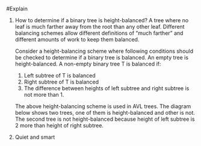 #Explain
1. How to determine if a binary tree is height-balanced?
   A tree where no leaf is much farther away from the root than any other leaf. Different balancing schemes allow different definitions of “much farther” and different amounts of work to keep them balanced.
   
   Consider a height-balancing scheme where following conditions should be checked to determine if a binary tree is balanced.
   An empty tree is height-balanced. A non-empty binary tree T is balanced if:
   1) Left subtree of T is balanced
   2) Right subtree of T is balanced
   3) The difference between heights of left subtree and right subtree is not more than 1.
   
   The above height-balancing scheme is used in AVL trees. The diagram below shows two trees, one of them is height-balanced and other is not. The second tree is not height-balanced because height of left subtree is 2 more than height of right subtree.
   
2. Quiet and smart
